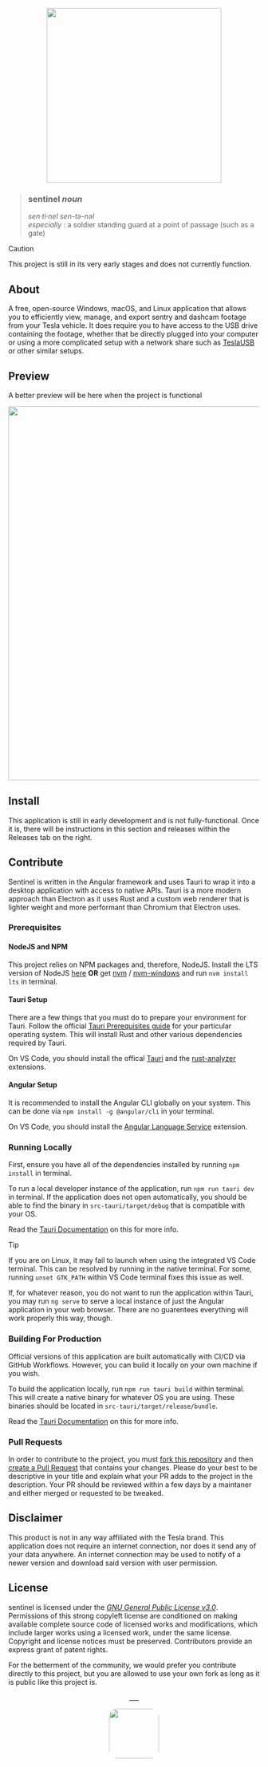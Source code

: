 <p align="center">
    <picture>
        <source media="(prefers-color-scheme: dark)" srcset="https://i.imgur.com/ufQq1Nv.png">
        <source media="(prefers-color-scheme: light)" srcset="https://i.imgur.com/JKk30GC.png">
        <img src="https://i.imgur.com/JKk30GC.png" width="350">
    </picture>
</p>

> ### sentinel _noun_
> _sen·​ti·​nel   sen-tə-nəl_   
> _especially_ : a soldier standing guard at a point of passage (such as a gate)

> [!CAUTION]
> This project is still in its very early stages and does not currently function.

## About
A free, open-source Windows, macOS, and Linux application that allows you to efficiently view, manage, and export sentry and dashcam footage from your Tesla vehicle. It does require you to have access to the USB drive containing the footage, whether that be directly plugged into your computer or using a more complicated setup with a network share such as [TeslaUSB](https://github.com/cimryan/teslausb) or other similar setups.

## Preview

A better preview will be here when the project is functional

<img src="https://i.imgur.com/NfKVoVH.png" width="750">

## Install

This application is still in early development and is not fully-functional. Once it is, there will be instructions in this section and releases within the Releases tab on the right.

## Contribute
Sentinel is written in the Angular framework and uses Tauri to wrap it into a desktop application with access to native APIs. Tauri is a more modern approach than Electron as it uses Rust and a custom web renderer that is lighter weight and more performant than Chromium that Electron uses.

### Prerequisites
#### NodeJS and NPM
This project relies on NPM packages and, therefore, NodeJS. Install the LTS version of NodeJS [here](https://nodejs.org/en) **OR** get [nvm](https://github.com/nvm-sh/nvm#about) / [nvm-windows](https://github.com/coreybutler/nvm-windows#install-nvm-windows) and run `nvm install lts` in terminal.
#### Tauri Setup
There are a few things that you must do to prepare your environment for Tauri. Follow the official [Tauri Prerequisites guide](https://tauri.app/v1/guides/getting-started/prerequisites) for your particular operating system. This will install Rust and other various dependencies required by Tauri.

On VS Code, you should install the offical [Tauri](https://marketplace.visualstudio.com/items?itemName=tauri-apps.tauri-vscode) and the [rust-analyzer](https://marketplace.visualstudio.com/items?itemName=rust-lang.rust-analyzer) extensions.

#### Angular Setup
It is recommended to install the Angular CLI globally on your system. This can be done via `npm install -g @angular/cli` in your terminal. 

On VS Code, you should install the [Angular Language Service](https://marketplace.visualstudio.com/items?itemName=Angular.ng-template) extension.

### Running Locally

First, ensure you have all of the dependencies installed by running `npm install` in terminal.

To run a local developer instance of the application, run `npm run tauri dev` in terminal. If the application does not open automatically, you should be able to find the binary in `src-tauri/target/debug` that is compatible with your OS.

Read the [Tauri Documentation](https://tauri.app/v1/guides/development/development-cycle) on this for more info.

> [!TIP]
> If you are on Linux, it may fail to launch when using the integrated VS Code terminal. This can be resolved by running in the native terminal. For some, running `unset GTK_PATH` within VS Code terminal fixes this issue as well.

If, for whatever reason, you do not want to run the application within Tauri, you may run `ng serve` to serve a local instance of just the Angular application in your web browser. There are no guarentees everything will work properly this way, though. 

### Building For Production
Official versions of this application are built automatically with CI/CD via GitHub Workflows. However, you can build it locally on your own machine if you wish.

To build the application locally, run `npm run tauri build` within terminal. This will create a native binary for whatever OS you are using. These binaries should be located in `src-tauri/target/release/bundle`.

Read the [Tauri Documentation](https://tauri.app/v1/guides/building/) on this for more info.

### Pull Requests
In order to contribute to the project, you must [fork this repository](https://github.com/arbitrarydot/sentinel/fork) and then [create a Pull Request](https://github.com/arbitrarydot/sentinel/compare) that contains your changes. Please do your best to be descriptive in your title and explain what your PR adds to the project in the description. Your PR should be reviewed within a few days by a maintaner and either merged or requested to be tweaked.

## Disclaimer
This product is not in any way affiliated with the Tesla brand. This application does not require an internet connection, nor does it send any of your data anywhere. An internet connection may be used to notify of a newer version and download said version with user permission.

## License
sentinel is licensed under the [*GNU General Public License v3.0*](https://choosealicense.com/licenses/lgpl-3.0/). Permissions of this strong copyleft license are conditioned on making available complete source code of licensed works and modifications, which include larger works using a licensed work, under the same license. Copyright and license notices must be preserved. Contributors provide an express grant of patent rights.

For the betterment of the community, we would prefer you contribute directly to this project, but you are allowed to use your own fork as long as it is public like this project is. 

<p align="center">___</p>
<p align="center">
    <img src="https://avatars3.githubusercontent.com/u/39174758?s=400&u=9a2d33f5f3fbdde99fe5de2f5f127063282127cb&v=4" height="100" style="border-radius: 16px"><br>
    <picture>
        <source media="(prefers-color-scheme: dark)" srcset="https://ar.bitrary.dev/assets/arbitrary-white.png">
        <source media="(prefers-color-scheme: light)" srcset="https://ar.bitrary.dev/assets/arbitrary-dark.png">
        <img src="https://ar.bitrary.dev/assets/arbitrary-dark.png" height="16px" style="margin-top: 16px">
    </picture>
</p>
